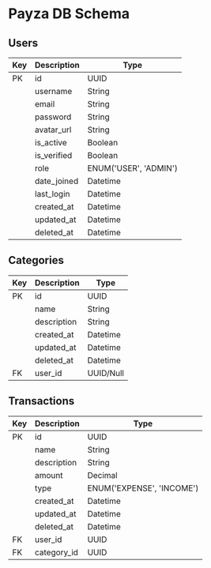 # Payza DB Schema

## Users

| Key | Description | Type                  |
|-----|-------------|-----------------------|
| PK  | id          | UUID                  |
|     | username    | String                |
|     | email       | String                |
|     | password    | String                |
|     | avatar_url  | String                |
|     | is_active   | Boolean               |
|     | is_verified | Boolean               |
|     | role        | ENUM('USER', 'ADMIN') |
|     | date_joined | Datetime              |
|     | last_login  | Datetime              |
|     | created_at  | Datetime              |
|     | updated_at  | Datetime              |
|     | deleted_at  | Datetime              |

## Categories

| Key | Description | Type          |
|-----|-------------|---------------|
| PK  | id          | UUID          |
|     | name        | String        |
|     | description | String        |
|     | created_at  | Datetime      |
|     | updated_at  | Datetime      |
|     | deleted_at  | Datetime      |
| FK  | user_id     | UUID/Null     |

## Transactions

| Key | Description | Type                      |
|-----|-------------|---------------------------|
| PK  | id          | UUID                      |
|     | name        | String                    |
|     | description | String                    |
|     | amount      | Decimal                   |
|     | type        | ENUM('EXPENSE', 'INCOME') |
|     | created_at  | Datetime                  |
|     | updated_at  | Datetime                  |
|     | deleted_at  | Datetime                  |
| FK  | user_id     | UUID                      |
| FK  | category_id | UUID                      |